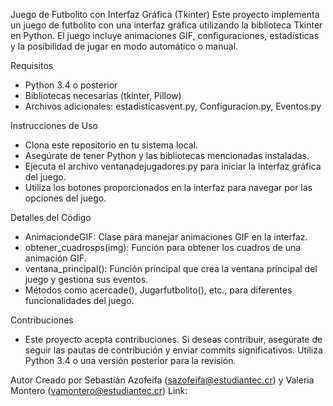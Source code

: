 Juego de Futbolito con Interfaz Gráfica (Tkinter)
Este proyecto implementa un juego de futbolito con una interfaz gráfica utilizando la biblioteca Tkinter en Python. El juego incluye animaciones GIF, 
configuraciones, estadísticas y la posibilidad de jugar en modo automático o manual.

Requisitos
- Python 3.4 o posterior
- Bibliotecas necesarias (tkinter, Pillow)
- Archivos adicionales: estadisticasvent.py, Configuracion.py, Eventos.py
  
Instrucciones de Uso
- Clona este repositorio en tu sistema local.
- Asegúrate de tener Python y las bibliotecas mencionadas instaladas.
- Ejecuta el archivo ventanadejugadores.py para iniciar la interfaz gráfica del juego.
- Utiliza los botones proporcionados en la interfaz para navegar por las opciones del juego.
  
Detalles del Código
- AnimaciondeGIF: Clase para manejar animaciones GIF en la interfaz.
- obtener_cuadrosps(img): Función para obtener los cuadros de una animación GIF.
- ventana_principal(): Función principal que crea la ventana principal del juego y gestiona sus eventos.
- Métodos como acercade(), Jugarfutbolito(), etc., para diferentes funcionalidades del juego.
  
Contribuciones
- Este proyecto acepta contribuciones. Si deseas contribuir, asegúrate de seguir las pautas de contribución y enviar commits significativos. Utiliza Python 3.4 o una versión posterior para la revisión.

Autor
Creado por Sebastián Azofeifa (sazofeifa@estudiantec.cr) y Valeria Montero (vamontero@estudiantec.cr)
Link: 
